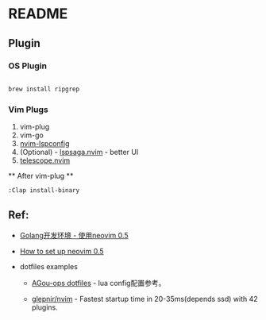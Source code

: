 # README

## Plugin

### OS Plugin

```bash

brew install ripgrep

```

### Vim Plugs


1. vim-plug
1. vim-go
1. [nvim-lspconfig](https://github.com/neovim/nvim-lspconfig)
1. (Optional) - [lspsaga.nvim](https://github.com/glepnir/lspsaga.nvim) - better UI
1. [telescope.nvim](https://github.com/nvim-telescope/telescope.nvim)


** After vim-plug **


```bash
:Clap install-binary
```


## Ref:

- [Golang开发环境 - 使用neovim 0.5](https://amikai.github.io/2021/08/16/go_neovim_env_0.5/)

- [How to set up neovim 0.5](https://blog.inkdrop.app/how-to-set-up-neovim-0-5-modern-plugins-lsp-treesitter-etc-542c3d9c9887)


- dotfiles examples

  - [AGou-ops dotfiles](https://github.com/AGou-ops/dotfiles) - lua config配置参考。

  - [glepnir/nvim](https://github.com/glepnir/nvim) - Fastest startup time in 20-35ms(depends ssd) with 42 plugins.
